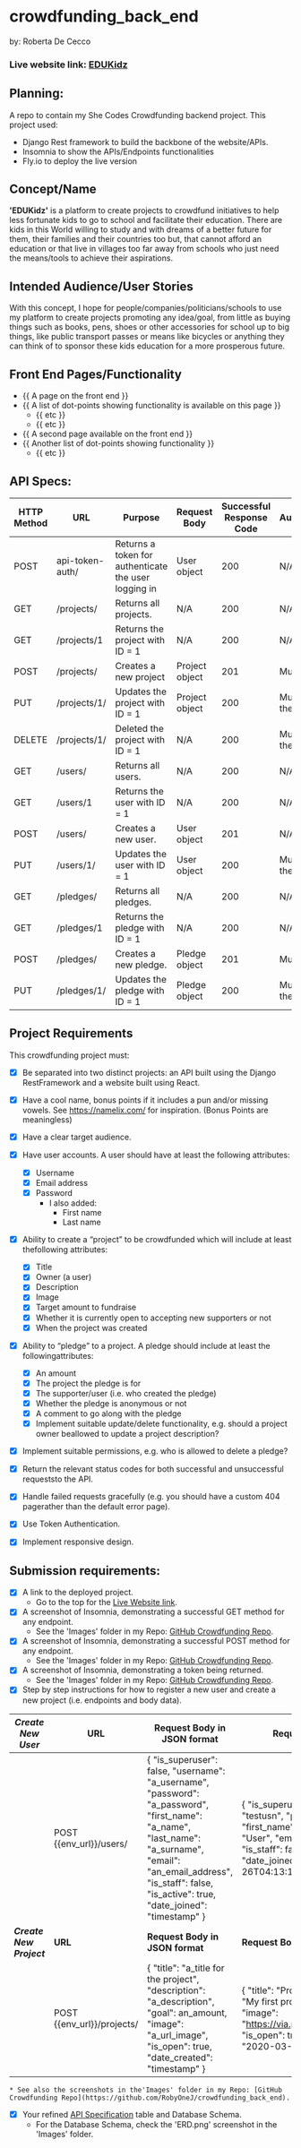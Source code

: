 # crowdfunding_back_end
by: Roberta De Cecco

### Live website link: [EDUKidz](https://crowdfunding-back-end12345.fly.dev/projects/)


## Planning: 
A repo to contain my She Codes Crowdfunding backend project.
This project used:
* Django Rest framework to build the backbone of the website/APIs. 
* Insomnia to show the APIs/Endpoints functionalities
* Fly.io to deploy the live version


## Concept/Name
**'EDUKidz'** is a platform to create projects to crowdfund initiatives to help less fortunate kids to go to school and facilitate their education. There are kids in this World willing to study and with dreams of a better future for them, their families and their countries too but, that cannot afford an education or that live in villages too far away from schools who just need the means/tools to achieve their aspirations.



## Intended Audience/User Stories
 With this concept, I hope for people/companies/politicians/schools to use my platform to create projects promoting any idea/goal, from little as buying things such as books, pens, shoes or other accessories for school up to big things, like public transport passes or means like bicycles or anything they can think of to sponsor these kids education for a more prosperous future.


## Front End Pages/Functionality
- {{ A page on the front end }}    
- {{ A list of dot-points showing functionality is available on this page }}    
    - {{ etc }}    
    - {{ etc }}
- {{ A second page available on the front end }}    
- {{ Another list of dot-points showing functionality }}    
    - {{ etc }}


## API Specs:

| **HTTP Method** | **URL**         | **Purpose**                                          | **Request Body** | **Successful Response Code** | **Authentication/Authorization**                |
|-----------------|-----------------|------------------------------------------------------|------------------|------------------------------|-------------------------------------------------|
| POST            | api-token-auth/ | Returns a token for authenticate the user logging in | User object      | 200                          | N/A                                             |
| GET             | /projects/      | Returns all projects.                                | N/A              | 200                          | N/A                                             |
| GET             | /projects/1     | Returns the project with ID = 1                      | N/A              | 200                          | N/A                                             |
| POST            | /projects/      | Creates a new project                                | Project object   | 201                          | Must be logged in.                              |
| PUT             | /projects/1/    | Updates the project with ID = 1                      | Project object   | 200                          | Must be logged in. Must be the project owner.   |
| DELETE          | /projects/1/    | Deleted the project with ID = 1                      | N/A              | 200                          | Must be logged in. Must be the project owner.   |
| GET             | /users/         | Returns all users.                                   | N/A              | 200                          | N/A                                             |
| GET             | /users/1        | Returns the user with ID = 1                         | N/A              | 200                          | N/A                                             |
| POST            | /users/         | Creates a new user.                                  | User object      | 201                          | N/A                              |
| PUT             | /users/1/       | Updates the user with ID = 1                         | User object      | 200                          | Must be logged in. Must be the user with ID = 1 |
| GET             | /pledges/       | Returns all pledges.                                 | N/A              | 200                          | N/A                                             |
| GET             | /pledges/1      | Returns the pledge with ID = 1                       | N/A              | 200                          | N/A                                             |
| POST            | /pledges/       | Creates a new pledge.                                | Pledge object    | 201                          | Must be logged in.                              |
| PUT             | /pledges/1/     | Updates the pledge with ID = 1                       | Pledge object    | 200                          | Must be logged in. Must be the pledge owner     |



## Project Requirements

This crowdfunding project must:
* [x] Be separated into two distinct projects: an API built using the Django RestFramework and a website built using React.
* [x] Have a cool name, bonus points if it includes a pun and/or missing vowels. See https://namelix.com/ for inspiration. (Bonus Points are meaningless)
* [x] Have a clear target audience.
* [x] Have user accounts. A user should have at least the following attributes:
    * [x] Username
    * [x] Email address
    * [x] Password
        * I also added:
            * First name
            * Last name

* [x] Ability to create a “project” to be crowdfunded which will include at least thefollowing attributes:
    * [x] Title
    * [x] Owner (a user)
    * [x] Description
    * [x] Image
    * [x] Target amount to fundraise
    * [x] Whether it is currently open to accepting new supporters or not
    * [x] When the project was created
* [x] Ability to “pledge” to a project. A pledge should include at least the followingattributes:
    *   [x] An amount
    *   [x] The project the pledge is for
    *   [x] The supporter/user (i.e. who created the pledge)
    *   [x] Whether the pledge is anonymous or not
    *   [x] A comment to go along with the pledge
    *   [x] Implement suitable update/delete functionality, e.g. should a project owner beallowed to update a project description?
* [x] Implement suitable permissions, e.g. who is allowed to delete a pledge?
* [x] Return the relevant status codes for both successful and unsuccessful requeststo the API.
* [x] Handle failed requests gracefully (e.g. you should have a custom 404 pagerather than the default error page).
* [x] Use Token Authentication.
* [x] Implement responsive design.


## Submission requirements:

* [x] A link to the deployed project. 
    * Go to the top for the [Live Website link](#live-website-link-edukidz).
* [x] A screenshot of Insomnia, demonstrating a successful GET method for any endpoint.
    * See the 'Images' folder in my Repo: [GitHub Crowdfunding Repo](https://github.com/RobyOneJ/crowdfunding_back_end).
* [x] A screenshot of Insomnia, demonstrating a successful POST method for any endpoint.
    * See the 'Images' folder in my Repo: [GitHub Crowdfunding Repo](https://github.com/RobyOneJ/crowdfunding_back_end).
* [x] A screenshot of Insomnia, demonstrating a token being returned.
    * See the 'Images' folder in my Repo: [GitHub Crowdfunding Repo](https://github.com/RobyOneJ/crowdfunding_back_end).
* [x] Step by step instructions for how to register a new user and create a new project (i.e. endpoints and body data).

| **_Create New User_**    | **URL**                    | **Request Body in JSON format**                                                                                                                                                                                                                                     | **Request Body Example**                                                                                                                                                                                                                                     | **Successful Response** | **Authentication** |
|--------------------------|----------------------------|---------------------------------------------------------------------------------------------------------------------------------------------------------------------------------------------------------------------------------------------------------------------|--------------------------------------------------------------------------------------------------------------------------------------------------------------------------------------------------------------------------------------------------------------|-------------------------|--------------------|
|                          | POST {{env_url}}/users/    | {     "is_superuser": false,     "username": "a_username",     "password": "a_password",     "first_name": "a_name",     "last_name": "a_surname",     "email": "an_email_address",     "is_staff": false,     "is_active": true,     "date_joined": "timestamp"  } | {    "is_superuser": false,    "username": "testusn",    "password": "testpwd",    "first_name": "Test",    "last_name": "User",    "email": "test@test.com",    "is_staff": false,    "is_active": true,    "date_joined": "2024-01-26T04:13:17.227000Z"  } | 201                     | N/A                |
| **_Create New Project_** | **URL**                    | **Request Body in JSON format**                                                                                                                                                                                                                                     | **Request Body Example**                                                                                                                                                                                                                                     | **Successful Response** | **Authentication** |
|                          | POST {{env_url}}/projects/ | {    "title": "a_title for the project",    "description": "a_description",    "goal": an_amount,    "image": "a_url_image",    "is_open": true,    "date_created": "timestamp" }                                                                                   | {     "title": "Project One",     "description": "My first project!",     "goal": 10,     "image": "https://via.placeholder.com/300.jpg",     "is_open": true,     "date_created": "2020-03-20T14:28:23.382748Z" }                                           | 201                     | Must be logged in. |


    * See also the screenshots in the'Images' folder in my Repo: [GitHub Crowdfunding Repo](https://github.com/RobyOneJ/crowdfunding_back_end).

* [x] Your refined [API Specification](#api-specs) table and Database Schema.
    * For the Database Schema, check the 'ERD.png' screenshot in the 'Images' folder.







